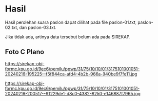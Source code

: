 # Hasil

Hasil perolehan suara paslon dapat dilihat pada file paslon-01.txt, paslon-02.txt, dan paslon-03.txt.

Jika tidak ada, artinya data tersebut belum ada pada SIREKAP.

## Foto C Plano

https://sirekap-obj-formc.kpu.go.id/9ec6/pemilu/ppwp/31/75/10/10/01/3175101001051-20240216-195225--f5f844ca-afd4-4b2b-966a-940be9f7fe11.jpg

https://sirekap-obj-formc.kpu.go.id/9ec6/pemilu/ppwp/31/75/10/10/01/3175101001051-20240216-200517--91229de1-d8c0-4382-8250-e146887f7965.jpg
